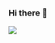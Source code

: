 ### Hi there 👋

<!--
**Gyeongjun-Song/Gyeongjun-Song** is a ✨ _special_ ✨ repository because its `README.md` (this file) appears on your GitHub profile.

Here are some ideas to get you started:

- 🔭 I’m currently working on ...
- 🌱 I’m currently learning ...
- 👯 I’m looking to collaborate on ...
- 🤔 I’m looking for help with ...
- 💬 Ask me about ...
- 📫 How to reach me: ...
- 😄 Pronouns: ...
- ⚡ Fun fact: ...
-->

<a href="https://blog.naver.com/mindcare_blog" target="_blank"><img src="https://img.shields.io/badge/마인드케어?style=flat-square&logo=Naver&logoColor=03C75A"/></a>
